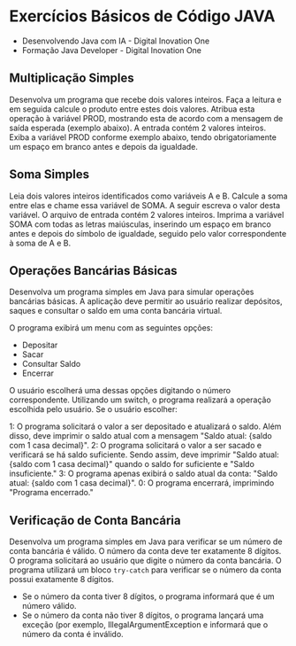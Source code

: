 # Exercícios Básicos de Código JAVA

- Desenvolvendo Java com IA - Digital Inovation One
- Formação Java Developer - Digital Inovation One

## Multiplicação Simples

Desenvolva um programa que recebe dois valores inteiros. Faça a leitura e em seguida calcule o produto entre estes dois valores. Atribua esta operação à variável PROD, mostrando esta de acordo com a mensagem de saída esperada (exemplo abaixo). A entrada contém 2 valores inteiros. Exiba a variável PROD conforme exemplo abaixo, tendo obrigatoriamente um espaço em branco antes e depois da igualdade.

## Soma Simples

Leia dois valores inteiros identificados como variáveis A e B. Calcule a soma entre elas e chame essa variável de SOMA. A seguir escreva o valor desta variável. O arquivo de entrada contém 2 valores inteiros. Imprima a variável SOMA com todas as letras maiúsculas, inserindo um espaço em branco antes e depois do símbolo de igualdade, seguido pelo valor correspondente à soma de A e B.

## Operações Bancárias Básicas

Desenvolva um programa simples em Java para simular operações bancárias básicas. A aplicação deve permitir ao usuário realizar depósitos, saques e consultar o saldo em uma conta bancária virtual.

O programa exibirá um menu com as seguintes opções:

- Depositar
- Sacar
- Consultar Saldo
- Encerrar

O usuário escolherá uma dessas opções digitando o número correspondente. Utilizando um switch, o programa realizará a operação escolhida pelo usuário. Se o usuário escolher:

1: O programa solicitará o valor a ser depositado e atualizará o saldo. Além disso, deve imprimir o saldo atual com a mensagem "Saldo atual: {saldo com 1 casa decimal}".
2: O programa solicitará o valor a ser sacado e verificará se há saldo suficiente. Sendo assim, deve imprimir "Saldo atual: {saldo com 1 casa decimal}" quando o saldo for suficiente e "Saldo insuficiente."
3: O programa apenas exibirá o saldo atual da conta: "Saldo atual: {saldo com 1 casa decimal}".
0: O programa encerrará, imprimindo "Programa encerrado."

## Verificação de Conta Bancária

Desenvolva um programa simples em Java para verificar se um número de conta bancária é válido. O número da conta deve ter exatamente 8 dígitos. O programa solicitará ao usuário que digite o número da conta bancária. O programa utilizará um bloco ```try-catch```  para verificar se o número da conta possui exatamente 8 dígitos.

- Se o número da conta tiver 8 dígitos, o programa informará que é um número válido.
- Se o número da conta não tiver 8 dígitos, o programa lançará uma exceção (por exemplo, IllegalArgumentException e informará que o número da conta é inválido.
